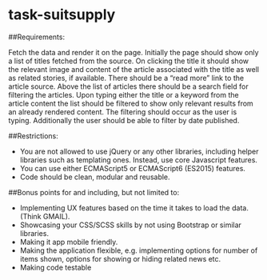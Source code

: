# task-suitsupply

##Requirements: 

Fetch the data and render it on the page. Initially the page should show only a list of titles fetched from the source. On clicking the title it should show the relevant image and content of the article associated with the title as well as related stories, if available. There should be a “read more” link to the article source. Above the list of articles there should be a search field for filtering the articles. Upon typing either the title or a keyword from the article content the list should be filtered to show only relevant results from an already rendered content. The filtering should occur as the user is typing. Additionally the user should be able to filter by date published.

##Restrictions:

* You are not allowed to use jQuery or any other libraries, including helper libraries such as templating ones. Instead, use core Javascript features.
* You can use either ECMAScript5 or ECMAScript6 (ES2015) features. 
* Code should be clean, modular and reusable.

##Bonus points for and including, but not limited to:

* Implementing UX features based on the time it takes to load the data. (Think GMAIL). 
* Showcasing your CSS/SCSS skills by not using Bootstrap or similar libraries. 
* Making it app mobile friendly.
* Making the application flexible, e.g. implementing options for number of items shown, options for showing or hiding related news etc.
* Making code testable
